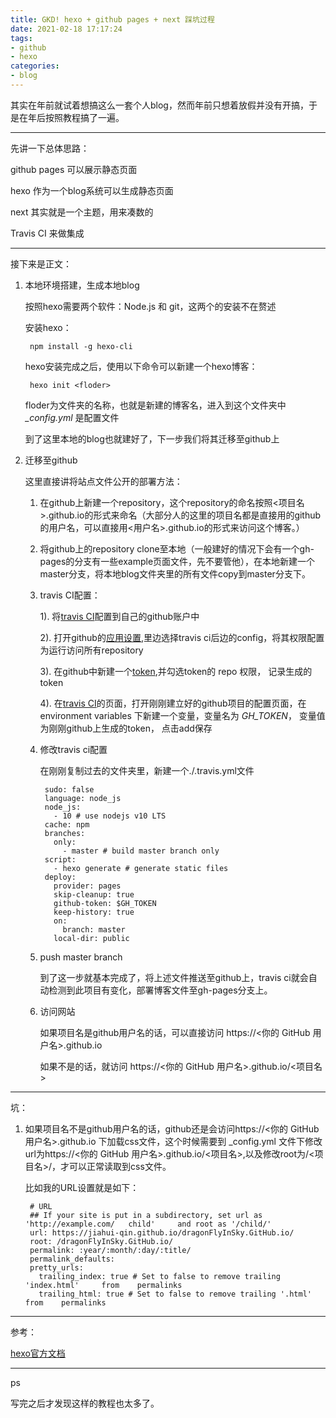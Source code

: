 ```yaml
---
title: GKD! hexo + github pages + next 踩坑过程
date: 2021-02-18 17:17:24
tags:
- github
- hexo
categories:
- blog
---
```


其实在年前就试着想搞这么一套个人blog，然而年前只想着放假并没有开搞，于是在年后按照教程搞了一遍。

----
先讲一下总体思路：

github pages 可以展示静态页面

hexo 作为一个blog系统可以生成静态页面

next 其实就是一个主题，用来凑数的

Travis CI 来做集成

<!--more-->
-----

接下来是正文：

1. 本地环境搭建，生成本地blog

    按照hexo需要两个软件：Node.js 和 git，这两个的安装不在赘述

    安装hexo：

        npm install -g hexo-cli 

    hexo安装完成之后，使用以下命令可以新建一个hexo博客：

        hexo init <floder>

    floder为文件夹的名称，也就是新建的博客名，进入到这个文件夹中 *_config.yml* 是配置文件

    到了这里本地的blog也就建好了，下一步我们将其迁移至github上

2. 迁移至github

    这里直接讲将站点文件公开的部署方法：

    1. 在github上新建一个repository，这个repository的命名按照<项目名>.github.io的形式来命名（大部分人的这里的项目名都是直接用的github的用户名，可以直接用<用户名>.github.io的形式来访问这个博客。）

    2. 将github上的repository clone至本地（一般建好的情况下会有一个gh-pages的分支有一些example页面文件，先不要管他），在本地新建一个master分支，将本地blog文件夹里的所有文件copy到master分支下。

    3. travis CI配置：
    
        1). 将[travis CI](https://github.com/marketplace/travis-ci)配置到自己的github账户中

        2). 打开github的[应用设置](https://github.com/settings/installations),里边选择travis ci后边的config，将其权限配置为运行访问所有repository

        3). 在github中新建一个[token](https://github.com/settings/tokens),并勾选token的 repo 权限， 记录生成的token

        4). 在[travis CI]()的页面，打开刚刚建立好的github项目的配置页面，在environment variables 下新建一个变量，变量名为 *GH_TOKEN*， 变量值为刚刚github上生成的token， 点击add保存

    4. 修改travis ci配置

        在刚刚复制过去的文件夹里，新建一个./.travis.yml文件

            sudo: false
            language: node_js
            node_js:
              - 10 # use nodejs v10 LTS
            cache: npm
            branches:
              only:
                - master # build master branch only
            script:
              - hexo generate # generate static files
            deploy:
              provider: pages
              skip-cleanup: true
              github-token: $GH_TOKEN
              keep-history: true
              on:
                branch: master
              local-dir: public
    5. push master branch

        到了这一步就基本完成了，将上述文件推送至github上，travis ci就会自动检测到此项目有变化，部署博客文件至gh-pages分支上。

    6. 访问网站

        如果项目名是github用户名的话，可以直接访问 https://<你的 GitHub 用户名>.github.io

        如果不是的话，就访问 https://<你的 GitHub 用户名>.github.io/<项目名>

-----

坑：

1. 如果项目名不是github用户名的话，github还是会访问https://<你的 GitHub 用户名>.github.io 下加载css文件，这个时候需要到 _config.yml 文件下修改url为https://<你的 GitHub 用户名>.github.io/<项目名>,以及修改root为/<项目名>/，才可以正常读取到css文件。

    比如我的URL设置就是如下：

        # URL
        ## If your site is put in a subdirectory, set url as 'http://example.com/   child'     and root as '/child/'
        url: https://jiahui-qin.github.io/dragonFlyInSky.GitHub.io/
        root: /dragonFlyInSky.GitHub.io/
        permalink: :year/:month/:day/:title/
        permalink_defaults:
        pretty_urls:
          trailing_index: true # Set to false to remove trailing 'index.html'     from    permalinks
          trailing_html: true # Set to false to remove trailing '.html' from    permalinks


----

参考：

[hexo官方文档](https://hexo.io/zh-cn/docs/)

----
ps

写完之后才发现这样的教程也太多了。
